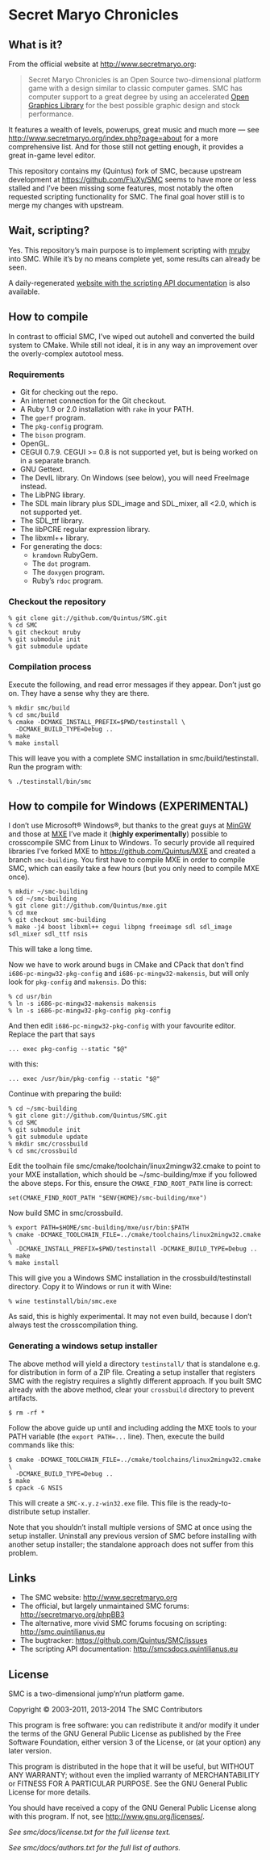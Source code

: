 Secret Maryo Chronicles
=======================

What is it?
-----------

From the official website at http://www.secretmaryo.org:

> Secret Maryo Chronicles is an Open Source two-dimensional platform
> game with a design similar to classic computer games. SMC has
> computer support to a great degree by using an accelerated [Open
> Graphics Library](http://opengl.org) for the best possible graphic
> design and stock performance.

It features a wealth of levels, powerups, great music and much more —
see http://www.secretmaryo.org/index.php?page=about for a more
comprehensive list. And for those still not getting enough, it
provides a great in-game level editor.

This repository contains my (Quintus) fork of SMC, because upstream
development at https://github.com/FluXy/SMC seems to have more or less
stalled and I’ve been missing some features, most notably the often
requested scripting functionality for SMC. The final goal hover still
is to merge my changes with upstream.

Wait, scripting?
----------------

Yes. This repository’s main purpose is to implement scripting with
[mruby](https://github.com/mruby/mruby) into SMC. While it’s by no
means complete yet, some results can already be seen.

A daily-regenerated [website with the scripting API
 documentation](http://smcsdocs.quintilianus.eu) is also available.

How to compile
--------------

In contrast to official SMC, I’ve wiped out autohell and converted the
build system to CMake. While still not ideal, it is in any way an
improvement over the overly-complex autotool mess.

### Requirements ###

* Git for checking out the repo.
* An internet connection for the Git checkout.
* A Ruby 1.9 or 2.0 installation with `rake` in your PATH.
* The `gperf` program.
* The `pkg-config` program.
* The `bison` program.
* OpenGL.
* CEGUI 0.7.9. CEGUI >= 0.8 is not supported yet, but is being worked
  on in a separate branch.
* GNU Gettext.
* The DevIL library. On Windows (see below), you will need FreeImage instead.
* The LibPNG library.
* The SDL main library plus SDL_image and SDL_mixer,
  all <2.0, which is not supported yet.
* The SDL_ttf library.
* The libPCRE regular expression library.
* The libxml++ library.
* For generating the docs:
  * `kramdown` RubyGem.
  * The `dot` program.
  * The `doxygen` program.
  * Ruby’s `rdoc` program.

### Checkout the repository ###

~~~~~~~~~~~~~~~~~~~~~~~~~~~~~~~~~~~~~~~~
% git clone git://github.com/Quintus/SMC.git
% cd SMC
% git checkout mruby
% git submodule init
% git submodule update
~~~~~~~~~~~~~~~~~~~~~~~~~~~~~~~~~~~~~~~~

### Compilation process ###

Execute the following, and read error messages if they appear. Don’t
just go on. They have a sense why they are there.

~~~~~~~~~~~~~~~~~~~~~~~~~~~~~~~~~~~~~~~~
% mkdir smc/build
% cd smc/build
% cmake -DCMAKE_INSTALL_PREFIX=$PWD/testinstall \
  -DCMAKE_BUILD_TYPE=Debug ..
% make
% make install
~~~~~~~~~~~~~~~~~~~~~~~~~~~~~~~~~~~~~~~~

This will leave you with a complete SMC installation in
smc/build/testinstall. Run the program with:

~~~~~~~~~~~~~~~~~~~~~~~~~~~~~~~~~~~~~~~~
% ./testinstall/bin/smc
~~~~~~~~~~~~~~~~~~~~~~~~~~~~~~~~~~~~~~~~

How to compile for Windows (EXPERIMENTAL)
-----------------------------------------

I don’t use Microsoft® Windows®, but thanks to the great guys at
[MinGW](http://www.mingw.org) and those at [MXE](http://mxe.cc) I’ve
made it (**highly experimentally**) possible to crosscompile SMC from
Linux to Windows. To securly provide all required libraries I’ve
forked MXE to https://github.com/Quintus/MXE and created a branch
`smc-building`. You first have to compile MXE in order to compile SMC,
which can easily take a few hours (but you only need to compile MXE
once). 

~~~~~~~~~~~~~~~~~~~~~~~~~~~~~~~~~~~~~~~~
% mkdir ~/smc-building
% cd ~/smc-building
% git clone git://github.com/Quintus/mxe.git
% cd mxe
% git checkout smc-building
% make -j4 boost libxml++ cegui libpng freeimage sdl sdl_image sdl_mixer sdl_ttf nsis
~~~~~~~~~~~~~~~~~~~~~~~~~~~~~~~~~~~~~~~~

This will take a long time.

Now we have to work around bugs in CMake and CPack that don’t find
`i686-pc-mingw32-pkg-config` and `i686-pc-mingw32-makensis`, but will
only look for `pkg-config` and `makensis`. Do this:

~~~~~~~~~~~~~~~~~~~~~~~~~~~~~~~~~~~~~~~~
% cd usr/bin
% ln -s i686-pc-mingw32-makensis makensis
% ln -s i686-pc-mingw32-pkg-config pkg-config
~~~~~~~~~~~~~~~~~~~~~~~~~~~~~~~~~~~~~~~~

And then edit `i686-pc-mingw32-pkg-config` with your favourite
editor. Replace the part that says

~~~~~~~~~~~~~~~~~~~~~~~~~~~~~~~~~~~~~~~~
... exec pkg-config --static "$@"
~~~~~~~~~~~~~~~~~~~~~~~~~~~~~~~~~~~~~~~~

with this:

~~~~~~~~~~~~~~~~~~~~~~~~~~~~~~~~~~~~~~~~
... exec /usr/bin/pkg-config --static "$@"
~~~~~~~~~~~~~~~~~~~~~~~~~~~~~~~~~~~~~~~~

Continue with preparing the build:

~~~~~~~~~~~~~~~~~~~~~~~~~~~~~~~~~~~~~~~~
% cd ~/smc-building
% git clone git://github.com/Quintus/SMC.git
% cd SMC
% git submodule init
% git submodule update
% mkdir smc/crossbuild
% cd smc/crossbuild
~~~~~~~~~~~~~~~~~~~~~~~~~~~~~~~~~~~~~~~~

Edit the toolhain file smc/cmake/toolchain/linux2mingw32.cmake to
point to your MXE installation, which should be ~/smc-building/mxe if
you followed the above steps. For this, ensure the
`CMAKE_FIND_ROOT_PATH` line is correct:

~~~~~~~~~~~~~~~~~~~~~~~~~~~~~~~~~~~~~~~~
set(CMAKE_FIND_ROOT_PATH "$ENV{HOME}/smc-building/mxe")
~~~~~~~~~~~~~~~~~~~~~~~~~~~~~~~~~~~~~~~~

Now build SMC in smc/crossbuild.

~~~~~~~~~~~~~~~~~~~~~~~~~~~~~~~~~~~~~~~~
% export PATH=$HOME/smc-building/mxe/usr/bin:$PATH
% cmake -DCMAKE_TOOLCHAIN_FILE=../cmake/toolchains/linux2mingw32.cmake \
  -DCMAKE_INSTALL_PREFIX=$PWD/testinstall -DCMAKE_BUILD_TYPE=Debug ..
% make
% make install
~~~~~~~~~~~~~~~~~~~~~~~~~~~~~~~~~~~~~~~~

This will give you a Windows SMC installation in the
crossbuild/testinstall directory. Copy it to Windows or run it with
Wine:

~~~~~~~~~~~~~~~~~~~~~~~~~~~~~~~~~~~~~~~~
% wine testinstall/bin/smc.exe
~~~~~~~~~~~~~~~~~~~~~~~~~~~~~~~~~~~~~~~~

As said, this is highly experimental. It may not even build, because I
don’t always test the crosscompilation thing.

### Generating a windows setup installer ###

The above method will yield a directory `testinstall/` that is
standalone e.g. for distribution in form of a ZIP file. Creating a
setup installer that registers SMC with the registry requires a
slightly different approach. If you built SMC already with the above
method, clear your `crossbuild` directory to prevent artifacts.

~~~~~~~~~~~~~~~~~~~~~~~~~~~~~~~~~~~~~~~~
$ rm -rf *
~~~~~~~~~~~~~~~~~~~~~~~~~~~~~~~~~~~~~~~~

Follow the above guide up until and including adding the MXE tools to
your PATH variable (the `export PATH=...` line). Then, execute the
build commands like this:

~~~~~~~~~~~~~~~~~~~~~~~~~~~~~~~~~~~~~~~~
$ cmake -DCMAKE_TOOLCHAIN_FILE=../cmake/toolchains/linux2mingw32.cmake \
  -DCMAKE_BUILD_TYPE=Debug ..
$ make
$ cpack -G NSIS
~~~~~~~~~~~~~~~~~~~~~~~~~~~~~~~~~~~~~~~~

This will create a `SMC-x.y.z-win32.exe` file. This file is the
ready-to-distribute setup installer.

Note that you shouldn’t install multiple versions of SMC at once using
the setup installer. Uninstall any previous version of SMC before
installing with another setup installer; the standalone approach does
not suffer from this problem.

Links
-----

* The SMC website: http://www.secretmaryo.org
* The official, but largely unmaintained SMC forums:
  http://secretmaryo.org/phpBB3
* The alternative, more vivid SMC forums focusing on scripting:
  http://smc.quintilianus.eu
* The bugtracker: https://github.com/Quintus/SMC/issues
* The scripting API documentation: http://smcsdocs.quintilianus.eu

License
-------

SMC is a two-dimensional jump’n’run platform game.

Copyright © 2003-2011, 2013-2014 The SMC Contributors

This program is free software: you can redistribute it and/or modify
it under the terms of the GNU General Public License as published by
the Free Software Foundation, either version 3 of the License, or (at
your option) any later version.

This program is distributed in the hope that it will be useful,
but WITHOUT ANY WARRANTY; without even the implied warranty of
MERCHANTABILITY or FITNESS FOR A PARTICULAR PURPOSE.  See the
GNU General Public License for more details.

You should have received a copy of the GNU General Public License
along with this program.  If not, see <http://www.gnu.org/licenses/>.

_See smc/docs/license.txt for the full license text._

_See smc/docs/authors.txt for the full list of authors._
